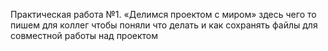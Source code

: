 Практическая работа №1. «Делимся проектом с миром»
здесь чего то пишем для коллег чтобы поняли что делать и как сохранять файлы для совместной работы над проектом